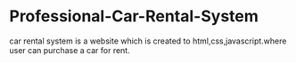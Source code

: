 # Professional-Car-Rental-System
car rental system is a website which is created to html,css,javascript.where user can purchase a car for rent.
